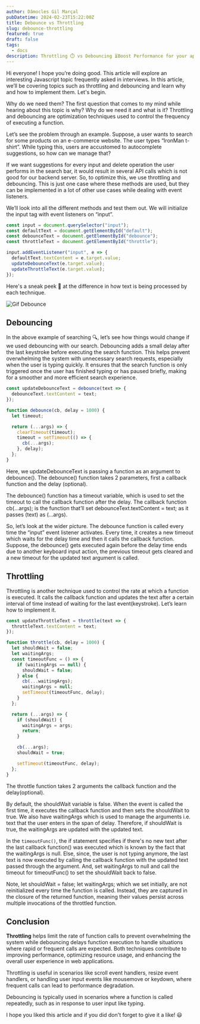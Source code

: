 ```yaml
---
author: Dâmocles Gil Marçal
pubDatetime: 2024-02-23T15:22:00Z
title: Debounce vs Throttling
slug: debounce-throttling
featured: true
draft: false
tags:
  - docs
description: Throttling ⏱️ vs Debouncing ⏳Boost Performance for your app
---
```


Hi everyone! I hope you’re doing good. This article will explore an interesting Javascript topic frequently asked in interviews. In this article, we’ll be covering topics such as throttling and debouncing and learn why and how to implement them. Let's begin.

Why do we need them?
The first question that comes to my mind while hearing about this topic is why? Why do we need it and what is it? Throttling and debouncing are optimization techniques used to control the frequency of executing a function.

Let’s see the problem through an example. Suppose, a user wants to search for some products on an e-commerce website. The user types “IronMan t-shirt”. While typing this, users are accustomed to autocomplete suggestions, so how can we manage that?

If we want suggestions for every input and delete operation the user performs in the search bar, it would result in several API calls which is not good for our backend server. So, to optimize this, we use throttling and debouncing. This is just one case where these methods are used, but they can be implemented in a lot of other use cases while dealing with event listeners.

We’ll look into all the different methods and test them out. We will initialize the input tag with event listeners on “input”.

```javascript
const input = document.querySelector("input");
const defaultText = document.getElementById("default");
const debounceText = document.getElementById("debounce");
const throttleText = document.getElementById("throttle");

input.addEventListener("input", e => {
  defaultText.textContent = e.target.value;
  updateDebounceText(e.target.value);
  updateThrottleText(e.target.value);
});
```

Here's a sneak peek 👀 at the difference in how text is being processed by each technique.

![Gif Debounce](https://media.dev.to/cdn-cgi/image/width=800%2Cheight=%2Cfit=scale-down%2Cgravity=auto%2Cformat=auto/https%3A%2F%2Fdev-to-uploads.s3.amazonaws.com%2Fuploads%2Farticles%2Fem40pamxn8hyncixabqp.gif)

## Debouncing

In the above example of searching 🔍, let’s see how things would change if we used debouncing with our search. Debouncing adds a small delay after the last keystroke before executing the search function. This helps prevent overwhelming the system with unnecessary search requests, especially when the user is typing quickly. It ensures that the search function is only triggered once the user has finished typing or has paused briefly, making for a smoother and more efficient search experience.

```javascript
const updateDebounceText = debounce(text => {
  debounceText.textContent = text;
});
```

```javascript
function debounce(cb, delay = 1000) {
  let timeout;

  return (...args) => {
    clearTimeout(timeout);
    timeout = setTimeout(() => {
      cb(...args);
    }, delay);
  };
}
```

Here, we updateDebounceText is passing a function as an argument to debounce(). The debounce() function takes 2 parameters, first a callback function and the delay (optional).

The debounce() function has a timeout variable, which is used to set the timeout to call the callback function after the delay. The callback function cb(...args); is the function that’ll set debounceText.textContent = text; as it passes (text) as (…args).

So, let’s look at the wider picture. The debounce function is called every time the “input” event listener activates. Every time, it creates a new timeout which waits for the delay time and then it calls the callback function. Suppose, the debounce() gets executed again before the delay time ends due to another keyboard input action, the previous timeout gets cleared and a new timeout for the updated text argument is called.

## Throttling

Throttling is another technique used to control the rate at which a function is executed. It calls the callback function and updates the text after a certain interval of time instead of waiting for the last event(keystroke). Let’s learn how to implement it.

```javascript
const updateThrottleText = throttle(text => {
  throttleText.textContent = text;
});
```

```javascript
function throttle(cb, delay = 1000) {
  let shouldWait = false;
  let waitingArgs;
  const timeoutFunc = () => {
    if (waitingArgs == null) {
      shouldWait = false;
    } else {
      cb(...waitingArgs);
      waitingArgs = null;
      setTimeout(timeoutFunc, delay);
    }
  };

  return (...args) => {
    if (shouldWait) {
      waitingArgs = args;
      return;
    }

    cb(...args);
    shouldWait = true;

    setTimeout(timeoutFunc, delay);
  };
}
```

The throttle function takes 2 arguments the callback function and the delay(optional).

By default, the shouldWait variable is false. When the event is called the first time, it executes the callback function and then sets the shouldWait to true. We also have waitingArgs which is used to manage the arguments i.e. text that the user enters in the span of delay. Therefore, if shouldWait is true, the waitingArgs are updated with the updated text.

In the `timeoutFunc()`, the if statement specifies if there's no new text after the last callback function() was executed which is known by the fact that the waitingArgs is null. Else, since, the user is not typing anymore, the last text is now executed by calling the callback function with the updated text passed through the argument. And, set waitingArgs to null and call the timeout for timeoutFunc() to set the shouldWait back to false.

Note, let shouldWait = false; let waitingArgs; which we set initially, are not reinitialized every time the function is called. Instead, they are captured in the closure of the returned function, meaning their values persist across multiple invocations of the throttled function.

## Conclusion

**Throttling** helps limit the rate of function calls to prevent overwhelming the system while debouncing delays function execution to handle situations where rapid or frequent calls are expected. Both techniques contribute to improving performance, optimizing resource usage, and enhancing the overall user experience in web applications.

Throttling is useful in scenarios like scroll event handlers, resize event handlers, or handling user input events like mousemove or keydown, where frequent calls can lead to performance degradation.

Debouncing is typically used in scenarios where a function is called repeatedly, such as in response to user input like typing.

I hope you liked this article and if you did don't forget to give it a like! 😃

